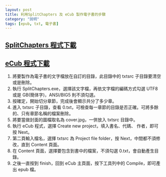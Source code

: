 ```yaml
---
layout: post
title: 利用SplitChapters 及 eCub 製作電子書的步驟
category: "說明"
tags: [epub, txt, 電子書]
---
```


## [SplitChapters 程式下載](/bin/SplitChapters.exe)
## [eCub 程式下載](http://www.juliansmart.com/ecub#windows)

 1. 將要製作為電子書的文字檔放在自訂的目錄，此目錄中的 txtsrc 子目錄要清空或是刪除。
 2. 執行 SplitChapters.exe，選擇該文字檔，再依文字檔的編碼方式勾選 UTF8 或是 GB(簡体字)，ANSI/BIG5 則不須勾選。
 3. 按確定，開始切分章節，完成後會顯示共分了多少章。
 4. 進入 txtsrc 子目錄，查看 0.txt，可檢查每一章節的目錄是否正確。可將多餘的、只有章節名稱的檔案刪除。
 5. 將要當做封面的圖檔取名為 cover.jpg，一併放入 txtsrc 目錄中。
 6. 執行 eCub 程式，選擇 Create new project，填入書名、代碼、 作者，即可按 Next。
 7. 第二頁輸入檔名，選擇 txtsrc 為 Project file folder，按 Next，中間都不須修改，直到 Content 頁面。
 8. 在 Content 頁面，選擇要包含到書中的檔案，不須勾選 0.txt，會自動產生目錄。
 9. 之後一直按到 finish，回到 eCub 主頁面，按下工具列中的 Compile，即可產出 epub 檔。



